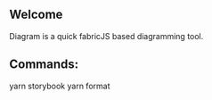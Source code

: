 ## Welcome

Diagram is a quick fabricJS based diagramming tool.

## Commands:

yarn storybook
yarn format
